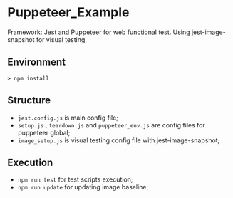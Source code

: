 # Puppeteer_Example
Framework: Jest and Puppeteer for web functional test. Using jest-image-snapshot for visual testing.

## Environment
```
> npm install
```
## Structure
* `jest.config.js` is main config file;
* `setup.js` , `teardown.js` and `puppeteer_env.js` are config files for puppeteer global;
* `image_setup.js` is visual testing config file with jest-image-snapshot;
## Execution
* ```npm run test``` for test scripts execution;
* ```npm run update``` for updating image baseline;
